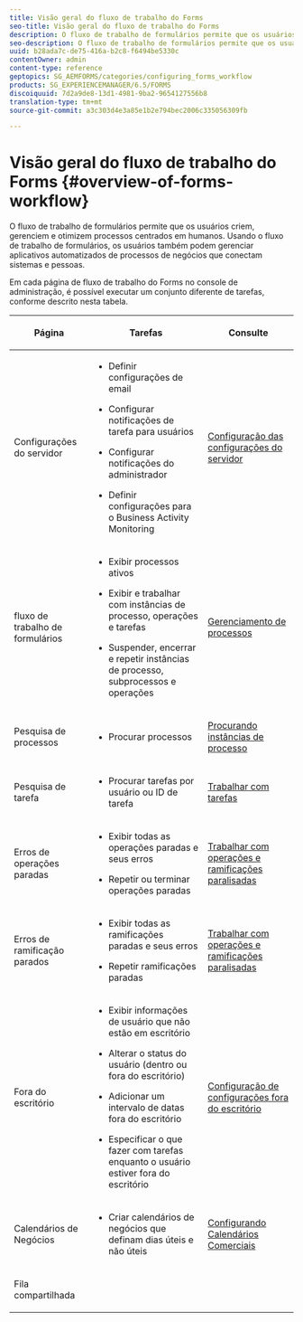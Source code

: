 ```yaml
---
title: Visão geral do fluxo de trabalho do Forms
seo-title: Visão geral do fluxo de trabalho do Forms
description: O fluxo de trabalho de formulários permite que os usuários criem, gerenciem e otimizem processos centrados em humanos. Usando o fluxo de trabalho de formulários, os usuários também podem gerenciar aplicativos automatizados de processos de negócios que conectam sistemas e pessoas.
seo-description: O fluxo de trabalho de formulários permite que os usuários criem, gerenciem e otimizem processos centrados em humanos. Usando o fluxo de trabalho de formulários, os usuários também podem gerenciar aplicativos automatizados de processos de negócios que conectam sistemas e pessoas.
uuid: b28ada7c-de75-416a-b2c8-f6494be5330c
contentOwner: admin
content-type: reference
geptopics: SG_AEMFORMS/categories/configuring_forms_workflow
products: SG_EXPERIENCEMANAGER/6.5/FORMS
discoiquuid: 7d2a9de8-13d1-4981-9ba2-9654127556b8
translation-type: tm+mt
source-git-commit: a3c303d4e3a85e1b2e794bec2006c335056309fb

---
```



# Visão geral do fluxo de trabalho do Forms {#overview-of-forms-workflow}

O fluxo de trabalho de formulários permite que os usuários criem, gerenciem e otimizem processos centrados em humanos. Usando o fluxo de trabalho de formulários, os usuários também podem gerenciar aplicativos automatizados de processos de negócios que conectam sistemas e pessoas.

Em cada página de fluxo de trabalho do Forms no console de administração, é possível executar um conjunto diferente de tarefas, conforme descrito nesta tabela.

<table>
 <thead>
  <tr>
   <th><p>Página</p></th>
   <th><p>Tarefas</p></th>
   <th><p>Consulte</p></th>
  </tr>
 </thead>
 <tbody>
  <tr>
   <td><p>Configurações do servidor</p></td>
   <td>
    <ul>
     <li><p>Definir configurações de email</p></li>
     <li><p>Configurar notificações de tarefa para usuários</p></li>
     <li><p>Configurar notificações do administrador</p></li>
     <li><p>Definir configurações para o Business Activity Monitoring </p></li>
    </ul></td>
   <td><p><a href="/help/forms/using/admin-help/configuring-server-settings.md#configuring-server-settings">Configuração das configurações do servidor</a></p></td>
  </tr>
  <tr>
   <td><p>fluxo de trabalho de formulários</p></td>
   <td>
    <ul>
     <li><p>Exibir processos ativos</p></li>
     <li><p>Exibir e trabalhar com instâncias de processo, operações e tarefas</p></li>
     <li><p>Suspender, encerrar e repetir instâncias de processo, subprocessos e operações</p></li>
    </ul></td>
   <td><p><a href="/help/forms/using/admin-help/processes.md#managing-processes">Gerenciamento de processos</a></p></td>
  </tr>
  <tr>
   <td><p>Pesquisa de processos</p></td>
   <td>
    <ul>
     <li><p>Procurar processos</p></li>
    </ul></td>
   <td><p><a href="/help/forms/using/admin-help/searching-process-instances.md#searching-for-process-instances">Procurando instâncias de processo</a></p></td>
  </tr>
  <tr>
   <td><p>Pesquisa de tarefa</p></td>
   <td>
    <ul>
     <li><p>Procurar tarefas por usuário ou ID de tarefa</p></li>
    </ul></td>
   <td><p><a href="/help/forms/using/admin-help/tasks.md#working-with-tasks">Trabalhar com tarefas</a></p></td>
  </tr>
  <tr>
   <td><p>Erros de operações paradas</p></td>
   <td>
    <ul>
     <li><p>Exibir todas as operações paradas e seus erros</p></li>
     <li><p>Repetir ou terminar operações paradas</p></li>
    </ul></td>
   <td><p><a href="/help/forms/using/admin-help/stalled-operations-branches.md#working-with-stalled-operations-and-branches">Trabalhar com operações e ramificações paralisadas</a></p></td>
  </tr>
  <tr>
   <td><p>Erros de ramificação parados</p></td>
   <td>
    <ul>
     <li><p>Exibir todas as ramificações paradas e seus erros</p></li>
     <li><p>Repetir ramificações paradas</p></li>
    </ul></td>
   <td><p><a href="/help/forms/using/admin-help/stalled-operations-branches.md#working-with-stalled-operations-and-branches">Trabalhar com operações e ramificações paralisadas</a></p></td>
  </tr>
  <tr>
   <td><p>Fora do escritório</p></td>
   <td>
    <ul>
     <li><p>Exibir informações de usuário que não estão em escritório</p></li>
     <li><p>Alterar o status do usuário (dentro ou fora do escritório)</p></li>
     <li><p>Adicionar um intervalo de datas fora do escritório </p></li>
     <li><p>Especificar o que fazer com tarefas enquanto o usuário estiver fora do escritório</p></li>
    </ul></td>
   <td><p><a href="/help/forms/using/admin-help/configuring-out-office-settings.md#configuring-out-of-office-settings">Configuração de configurações fora do escritório</a></p></td>
  </tr>
  <tr>
   <td><p>Calendários de Negócios</p></td>
   <td>
    <ul>
     <li><p>Criar calendários de negócios que definam dias úteis e não úteis</p></li>
    </ul></td>
   <td><p><a href="/help/forms/using/admin-help/configuring-business-calendars.md#configuring-business-calendars">Configurando Calendários Comerciais</a></p></td>
  </tr>
  <tr>
   <td><p>Fila compartilhada</p></td>
   <td><p></p></td>
   <td><p></p></td>
  </tr>
 </tbody>
</table>

